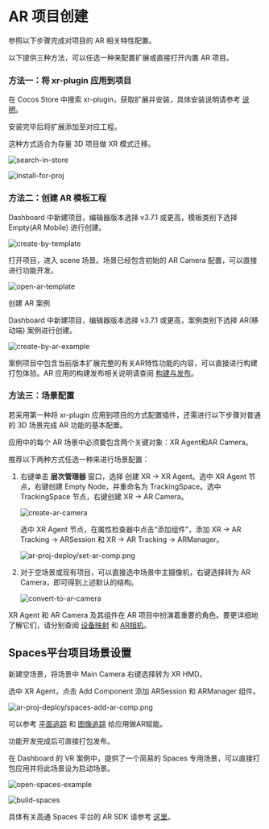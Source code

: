# AR 项目创建

参照以下步骤完成对项目的 AR 相关特性配置。

以下提供三种方法，可以任选一种来配置扩展或直接打开内置 AR 项目。

### 方法一：将 xr-plugin 应用到项目

在 Cocos Store 中搜索 xr-plugin，获取扩展并安装，具体安装说明请参考 [说明](../../../editor/extension/install)。

安装完毕后将扩展添加至对应工程。

这种方式适合为存量 3D 项目做 XR 模式迁移。

![search-in-store](ar-proj-deploy/search-in-store.png)

![install-for-proj](ar-proj-deploy/install-for-proj.png)

### 方法二：创建 AR 模板工程

Dashboard 中新建项目，编辑器版本选择 v3.7.1 或更高，模板类别下选择 Empty(AR Mobile) 进行创建。

![create-by-template](ar-proj-deploy/create-by-template.png)

打开项目，进入 scene 场景。场景已经包含初始的 AR Camera 配置，可以直接进行功能开发。

![open-ar-template](ar-proj-deploy/open-ar-template.png)

创建 AR 案例

Dashboard 中新建项目，编辑器版本选择 v3.7.1 或更高，案例类别下选择 AR(移动端) 案例进行创建。

![create-by-ar-example](ar-proj-deploy/create-by-ar-example.png)

案例项目中包含当前版本扩展完整的有关AR特性功能的内容，可以直接进行构建打包体验。AR 应用的构建发布相关说明请查阅 [构建与发布](ar-proj-pub.md)。

### 方法三：场景配置

若采用第一种将 xr-plugin 应用到项目的方式配置插件，还需进行以下步骤对普通的 3D 场景完成 AR 功能的基本配置。

应用中的每个 AR 场景中必须要包含两个关键对象：XR Agent和AR Camera。

推荐以下两种方式任选一种来进行场景配置：

1. 右键单击 **层次管理器** 窗口，选择 创建 XR -> XR Agent。选中 XR Agent 节点，右键创建 Empty Node，并重命名为 TrackingSpace。选中 TrackingSpace 节点，右键创建 XR -> AR Camera。

   ![create-ar-camera](ar-proj-deploy/create-ar-camera.png)

   选中 XR Agent 节点，在属性检查器中点击“添加组件”，添加 XR -> AR Tracking -> ARSession 和 XR -> AR Tracking -> ARManager。

   ![ar-proj-deploy/set-ar-comp.png](ar-proj-deploy/set-ar-comp.png)

2. 对于空场景或现有项目，可以直接选中场景中主摄像机，右键选择转为 AR Camera，即可得到上述默认的结构。

   ![convert-to-ar-camera](ar-proj-deploy/convert-to-ar-camera.png)

XR Agent 和 AR Camera 及其组件在 AR 项目中扮演着重要的角色。要更详细地了解它们，请分别查阅 [设备映射]( ../architecture/component.md#设备映射组件) 和 [AR相机](../architecture/ar-camera.md)。

## Spaces平台项目场景设置

新建空场景，将场景中 Main Camera 右键选择转为 XR HMD。

选中 XR Agent，点击 Add Component 添加 ARSession 和 ARManager 组件。

![ar-proj-deploy/spaces-add-ar-comp.png](ar-proj-deploy/spaces-add-ar-comp.png)

可以参考 [平面追踪](../architecture/ar-tracking-component.md#平面追踪) 和 [图像追踪](../architecture/ar-tracking-component.md#图像追踪) 给应用做AR赋能。

功能开发完成后可直接打包发布。

在 Dashboard 的 VR 案例中，提供了一个简易的 Spaces 专用场景，可以直接打包应用并将此场景设为启动场景。

![open-spaces-example](ar-proj-deploy/open-spaces-example.png)

![build-spaces](ar-proj-deploy/build-spaces.png)

具体有关高通 Spaces 平台的 AR SDK 请参考 [这里](https://docs.spaces.qualcomm.com/)。
